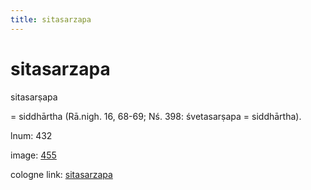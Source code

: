 ```yaml
---
title: sitasarzapa
---
```


# sitasarzapa

sitasarṣapa  <div n="P" />= siddhārtha (Rā.nigh. 16, 68-69; Nś. 398: śvetasarṣapa = siddhārtha).

lnum: 432

image: [455](https://www.sanskrit-lexicon.uni-koeln.de/scans/csl-apidev/servepdf.php?dict=snp&page=455)

cologne link: [sitasarzapa](https://sanskrit-lexicon.uni-koeln.de/scans/csl-apidev/getword.php?dict=snp&key=sitasarzapa)

